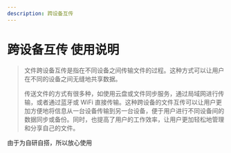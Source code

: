 ```yaml
---
description: 跨设备互传
---
```


# 跨设备互传 使用说明

> 文件跨设备互传是指在不同设备之间传输文件的过程。这种方式可以让用户在不同的设备之间无缝地共享数据。
>
> 传送文件的方式有很多种，如使用云盘或文件同步服务，通过局域网进行传输，或者通过蓝牙或 WiFi 直接传输。这种跨设备的文件互传可以让用户更加方便地将信息从一台设备传输到另一台设备，便于用户进行不同设备间的数据同步或备份。同时，也提高了用户的工作效率，让用户更加轻松地管理和分享自己的文件。

由于为自研自搭，所以放心使用
